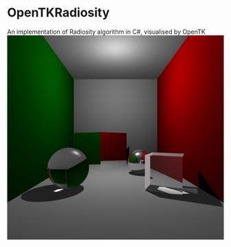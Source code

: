 # OpenTKRadiosity
An implementation of Radiosity algorithm in C#, visualised by OpenTK
![alt text](https://github.com/stas1f1/BidirectionalRayTracing/blob/master/4LIGHT-IP.jpg)

